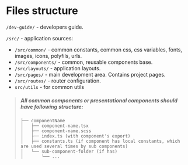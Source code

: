 # Files structure

`/dev-guide/` - developers guide.<br>

`/src/` - application sources:

- `/src/common/` - common constants, common css, css variables, fonts, images, icons, polyfils, urls.
- `/src/components/` - common, reusable components base.
- `/src/layouts/` - application layouts.
- `/src/pages/` - main development area. Contains project pages.
- `/src/routes/` - router configuration.
- `src/utils` - for common utils

> ##### All common components or presentational components should have following structure:
>
> ```
> ├── componentName
> │   ├── component-name.tsx
> │   ├── component-name.scss
> │   ├── index.ts (with component's export)
> │   ├── constants.ts (if component has local constants, which are used several times by sub components)
> │   └── sub-component-folder (if has)
> │       └── ...
> ```
